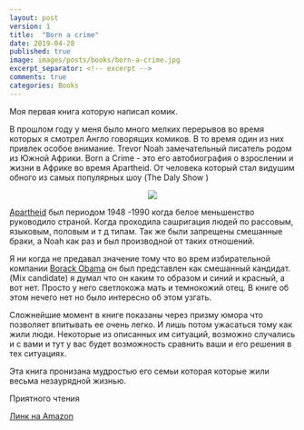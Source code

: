 ```yaml
---
layout: post
version: 1
title:  "Born a crime"
date: 2019-04-28
published: true
image: images/posts/books/born-a-crime.jpg
excerpt_separator: <!-- excerpt -->
comments: true
categories: Books
---
```


Моя первая книга которую написал комик. 

В прошлом году у меня было много мелких перерывов во время которых я смотрел Англо говорящих комиков.  В то время один из них привлек особое внимание. Trevor Noah замечательный писатель родом из Южной Африки.  Born a Crime - это его автобиография о взрослении и жизни в Африке во время Apartheid. От человека который стал видушим обного из самых популярных шоу (The Daly Show )

<!-- excerpt -->

<div style="text-align: center;">
<a target="_blank"  href="https://www.amazon.ca/gp/product/0385689225/ref=as_li_tl?ie=UTF8&camp=15121&creative=330641&creativeASIN=0385689225&linkCode=as2&tag=dlink01-20&linkId=8e40d8cf3a29451d7c720101f94d2778"><img border="0" src="//ws-na.amazon-adsystem.com/widgets/q?_encoding=UTF8&MarketPlace=CA&ASIN=0385689225&ServiceVersion=20070822&ID=AsinImage&WS=1&Format=_SL250_&tag=dlink01-20" ></a><img src="//ir-ca.amazon-adsystem.com/e/ir?t=dlink01-20&l=am2&o=15&a=0385689225" width="1" height="1" border="0" alt="" style="border:none !important; margin:0px !important;" />
</div>

[Apartheid](https://en.wikipedia.org/wiki/Apartheid) был периодом  1948 -1990 когда белое меньшенство руководило страной. Когда проходила сашригация людей по рассовым, языковым, половым и т д типам. Так же были запрещены смешанные браки, а Noah как раз и был производной от таких отношений. 

Я ни когда не предавал значение тому что во врем избирательной компании [Borack Obama](https://en.wikipedia.org/wiki/Barack_Obama) он был представлен как смешанный кандидат. (Mix candidate) я думал что он каким то образом и синий и красный, а вот нет. Просто у него светлокожа мать и темнокожий отец. В книге об этом нечего нет но было интересно об этом узгать.

Сложнейшие момент в книге показаны через призму юмора что позволяет впитывать ее очень легко. И лишь потом ужасаться тому как жили люди. Некоторые из описанных им ситуаций, возможно случались и с вами и тут у вас будет возможность сравнить ваши и его решения в тех ситуациях. 

Эта книга пронизана мудростью его семьи которая которые жили весьма незаурядной жизнью. 

Приятного чтения

[Линк на Amazon](https://www.amazon.ca/gp/product/0385689225/ref=as_li_tl?ie=UTF8&camp=15121&creative=330641&creativeASIN=0385689225&linkCode=as2&tag=dlink01-20&linkId=a9ee7038414da2289b01bf2c2d2f7068)
